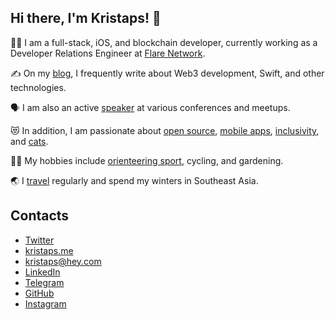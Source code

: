 ## Hi there, I'm Kristaps! 👋

👨‍💻 I am a full-stack, iOS, and blockchain developer, currently working as a Developer Relations Engineer at [Flare Network](https://flare.network/).

✍️ On my [blog](https://kristaps.me/blog/), I frequently write about Web3 development, Swift, and other technologies.

🗣️ I am also an active [speaker](https://kristaps.me/talks/) at various conferences and meetups.

😻 In addition, I am passionate about [open source](https://github.com/fassko), [mobile apps](https://apps.apple.com/lv/developer/kristaps-grinbergs/id351061609), [inclusivity](https://rigatechgirls.com/), and [cats](https://www.instagram.com/mr_byte_cat/).

🏃‍♂️ My hobbies include [orienteering sport](https://en.wikipedia.org/wiki/Orienteering), cycling, and gardening.

🌏 I [travel](https://www.instagram.com/fassko/) regularly and spend my winters in Southeast Asia.

## Contacts

- [Twitter](https://twitter.com/fassko)
- [kristaps.me](https://kristaps.me/)
- [kristaps@hey.com](mailto:kristaps@hey.com)
- [LinkedIn](https://www.linkedin.com/in/kristapsgrinbergs/)
- [Telegram](https://t.me/kristapsgrinbergs)
- [GitHub](https://github.com/fassko)
- [Instagram](https://www.instagram.com/fassko/)
